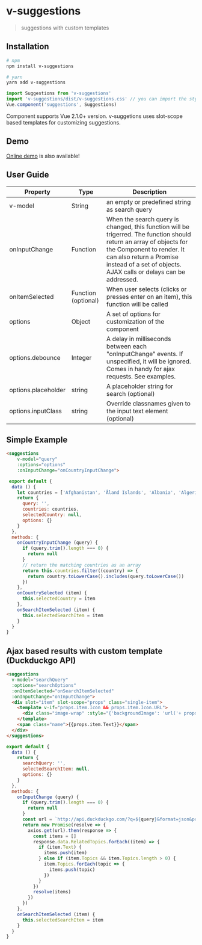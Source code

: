# v-suggestions

> suggestions with custom templates

## Installation

``` bash
# npm
npm install v-suggestions

# yarn
yarn add v-suggestions

```
```javascript
import Suggestions from 'v-suggestions'
import 'v-suggestions/dist/v-suggestions.css' // you can import the stylesheets also (optional)
Vue.component('suggestions', Suggestions)
```
Component supports Vue 2.1.0+ version. v-suggetions uses slot-scope based templates for customizing suggestions.
## Demo
[Online demo](https://anjaneyasivan.github.io/v-suggestions/) is also available!

## User Guide
| Property  | Type   | Description |
|-----------|-----------|-------------|
| v-model | String | an empty or predefined string as search query|
| onInputChange      | Function | When the search query is changed, this function will be trigerred. The function should return an array of objects for the Component to render. It can also return a Promise instead of a set of objects. AJAX calls or delays can be addressed. |
| onItemSelected | Function (optional)| When user selects (clicks or presses enter on an item), this function will be called |
| options | Object | A set of options for customization of the component|
| options.debounce | Integer | A delay in milliseconds between each "onInputChange" events. If unspecified, it will be ignored. Comes in handy for ajax requests. See examples. |
|options.placeholder | string | A placeholder string for search (optional) |
|options.inputClass | string | Override classnames given to the input text element (optional) |

## Simple Example
```html
<suggestions
    v-model="query"
    :options="options"
    :onInputChange="onCountryInputChange">
```

```javascript
 export default {
  data () {
    let countries = ['Afghanistan', 'Åland Islands', 'Albania', 'Algeria', 'American Samoa', 'AndorrA', 'Angola', 'Anguilla', 'Antarctica', 'Antigua and Barbuda', 'Argentina', 'Armenia', 'Aruba', 'Australia', 'Austria', 'Azerbaijan', 'Bahamas', 'Bahrain', 'Bangladesh', 'Barbados', 'Belarus', 'Belgium', 'Belize']
    return {
      query: '',
      countries: countries,
      selectedCountry: null,
      options: {}
    }
  },
  methods: {
    onCountryInputChange (query) {
      if (query.trim().length === 0) {
        return null
      }
      // return the matching countries as an array
      return this.countries.filter((country) => {
        return country.toLowerCase().includes(query.toLowerCase())
      })
    },
    onCountrySelected (item) {
      this.selectedCountry = item
    },
    onSearchItemSelected (item) {
      this.selectedSearchItem = item
    }
  }
}
```

## Ajax based results with custom template (Duckduckgo API)

```html
<suggestions
  v-model="searchQuery"
  :options="searchOptions"
  :onItemSelected="onSearchItemSelected"
  :onInputChange="onInputChange">
  <div slot="item" slot-scope="props" class="single-item">
    <template v-if="props.item.Icon && props.item.Icon.URL">
      <div class="image-wrap" :style="{'backgroundImage': 'url('+ props.item.Icon.URL + ')' }"></div>
    </template>
    <span class="name">{{props.item.Text}}</span>
  </div>
</suggestions>
```
```javascript
export default {
  data () {
    return {
      searchQuery: '',
      selectedSearchItem: null,
      options: {}
    }
  },
  methods: {
    onInputChange (query) {
      if (query.trim().length === 0) {
        return null
      }
      const url = `http://api.duckduckgo.com/?q=${query}&format=json&pretty=1`
      return new Promise(resolve => {
        axios.get(url).then(response => {
          const items = []
          response.data.RelatedTopics.forEach((item) => {
            if (item.Text) {
              items.push(item)
            } else if (item.Topics && item.Topics.length > 0) {
              item.Topics.forEach(topic => {
                items.push(topic)
              })
            }
          })
          resolve(items)
        })
      })
    },
    onSearchItemSelected (item) {
      this.selectedSearchItem = item
    }
  }
}
```
